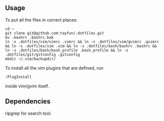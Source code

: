 Usage
-----

To put all the files in correct places:

    cd ~
    git clone git@github.com:tayfun/.dotfiles.git
    mv .bashrc .bashrc.bak
    ln -s .dotfiles/vim/vimrc .vimrc && ln -s .dotfiles/vim/gvimrc .gvimrc && ln -s .dotfiles/vim .vim && ln -s .dotfiles/bash/bashrc .bashrc && ln -s .dotfiles/bash/bash_profile .bash_profile && ln -s .dotfiles/git/gitconfig .gitconfig
    mkdir ~/.vim/backupdir/

To install all the vim plugins that are defined, run

    :PlugInstall

inside vim/gvim itself.

Dependencies
------------

ripgrep for search tool.
